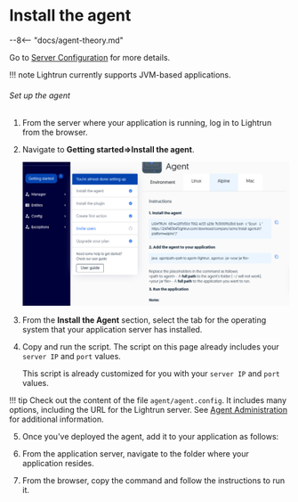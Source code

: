 # Install the agent



--8<-- "docs/agent-theory.md"


Go to [Server Configuration](integration.md) for more details.

!!! note
    Lightrun currently supports JVM-based applications.

###### Set up the agent


1. From the server where your application is running, log in to Lightrun from the browser. 


2. Navigate to **Getting started=>Install the agent**.

    ![Install the agent](assets/images/install-agent.png)

3. From the **Install the Agent** section, select the tab for the operating system that your application server has installed. 

4. Copy and run the script. The script on this page already includes your `server IP` and `port` values.

    This script is already customized for you with your `server IP` and `port` values.   

  !!! tip
      Check out the content of the file `agent/agent.config`. It includes many options, including the URL for the Lightrun server. See [Agent Administration](agentadmin-agentprops.md) for additional information.

5. Once you've deployed the agent, add it to your application as follows:

  1. From the application server, navigate to the folder where your application resides. 

  2. From the browser, copy the command and follow the instructions to run it.

   


